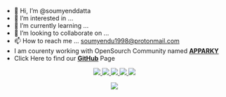 - 👋 Hi, I’m @soumyenddatta
- 👀 I’m interested in ...
- 🌱 I’m currently learning ...
- 💞️ I’m looking to collaborate on ...
- 📫 How to reach me ... soumyendu1998@protonmail.com
- I am courenty working with OpenSourch Community named [__APPARKY__](https://apparky.vercel.app/)
- Click Here to find our [__GitHub__](https://github.com/Apparky) Page

<!---
soumyenddatta/soumyenddatta is a ✨ special ✨ repository because its `README.md` (this file) appears on your GitHub profile.
You can click the Preview link to take a look at your changes.
--->


<p align="center">
  <a href="https://github.com/soumyenddatta">  
    <img src="http://github-profile-summary-cards.vercel.app/api/cards/profile-details?username=soumyenddatta&theme=dracula" />
  </a>
  <a href="https://github.com/soumyenddatta">
    <img src="https://github-readme-streak-stats.herokuapp.com/?user=soumyenddatta&hide_border=true&card_width=338&theme=tokyonight" />
  </a>
  <a href="https://github.com/soumyenddatta">
    <img src="http://github-profile-summary-cards.vercel.app/api/cards/stats?username=soumyenddatta&theme=dark" />
  </a>
  <a href="https://github.com/soumyenddatta">
    <img src="https://github-readme-stats.vercel.app/api/top-langs/?username=soumyendddatta&langs_count=20&exclude_repo=&hide=jupyter%20notebook,vim%20script,cmake,makefile,batchfile,emacs%20lisp,css,html&layout=pie&card_width=699&hide_border=true&theme=highcontrast" />
  </a>
    <a href="https://github.com/soumyenddatta">
    <img src="https://github-readme-stats.vercel.app/api/top-langs/?username=soumyenddatta&langs_count=20&exclude_repo=&hide=jupyter%20notebook,vim%20script,cmake,makefile,batchfile,emacs%20lisp,css,html&layout=normal&card_width=699&hide_border=true&theme=shades-of-purple" />
  </a>


</p>


<p align="center">
  <a href="https://github.com/soumyenddatta">
    <img src="https://komarev.com/ghpvc/?username=Apparky&color=blue&style=flat)" />
  </a>
</p>


